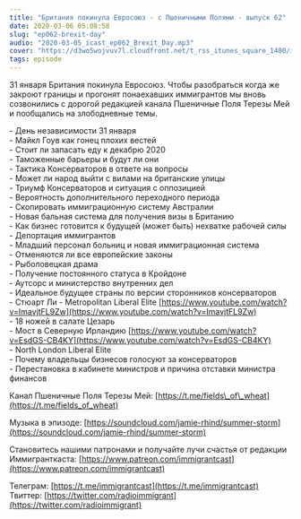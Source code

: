 ```yaml
---
title: "Британия покинула Евросоюз - с Пшеничными Полями - выпуск 62"
date: 2020-03-06 05:08:58
slug: "ep062-brexit-day"
audio: "2020-03-05_icast_ep062_Brexit_Day.mp3"
cover: "https://d3wo5wojvuv7l.cloudfront.net/t_rss_itunes_square_1400/images.spreaker.com/original/c54c44cfe5f1be65acb4b4086737fce0.jpg"
tags: episode
---
```

31 января Британия покинула Евросоюз. Чтобы разобраться когда же закроют границы и прогонят понаехавших иммигрантов мы вновь созвонились с дорогой редакцией канала Пшеничные Поля Терезы Мей и пообщались на злободневные темы.  
  
\- День независимости 31 января  
\- Майкл Гоув как гонец плохих вестей  
\- Стоит ли запасать еду к декабрю 2020  
\- Таможенные барьеры и будут ли они  
\- Тактика Консерваторов в ответе на вопросы  
\- Может ли народ выйти с вилами на британские улицы  
\- Триумф Консерваторов и ситуация с оппозицией  
\- Вероятность дополнительного переходного периода  
\- Скопировать иммиграционную систему Австралии  
\- Новая бальная система для получения визы в Британию  
\- Как бизнес готовится к будущей (может быть) нехватке рабочей силы  
\- Депортация иммигрантов  
\- Младший персонал больниц и новая иммиграционная система  
\- Отменяются ли все европейские законы  
\- Рыболовецкая драма  
\- Получение постоянного статуса в Кройдоне  
\- Аутсорс и министерство внутренних дел  
\- Идеальное будущее страны по версии сторонников консерваторов  
\- Стюарт Ли - Metropolitan Liberal Elite [https://www.youtube.com/watch?v=ImavjtFL9Zw](https://www.youtube.com/watch?v=ImavjtFL9Zw)  
\- 18 ножей в салате Цезарь  
\- Мост в Северную Ирландию [https://www.youtube.com/watch?v=EsdGS-CB4KY](https://www.youtube.com/watch?v=EsdGS-CB4KY)  
\- North London Liberal Elite  
\- Почему владельцы бизнесов голосуют за консерваторов  
\- Перестановка в кабинете министров и причина отставки министра финансов  
  
Канал Пшеничные Поля Терезы Мей: [https://t.me/fields\_of\_wheat](https://t.me/fields_of_wheat)  
  
Музыка в эпизоде: [https://soundcloud.com/jamie-rhind/summer-storm](https://soundcloud.com/jamie-rhind/summer-storm)  
  
Становитесь нашими патронами и получайте лучи счастья от редакции Иммигранткаста: [https://www.patreon.com/immigrantcast](https://www.patreon.com/immigrantcast)  
  
Телеграм: [https://t.me/immigrantcast](https://t.me/immigrantcast)  
Твиттер: [https://twitter.com/radioimmigrant](https://twitter.com/radioimmigrant)
